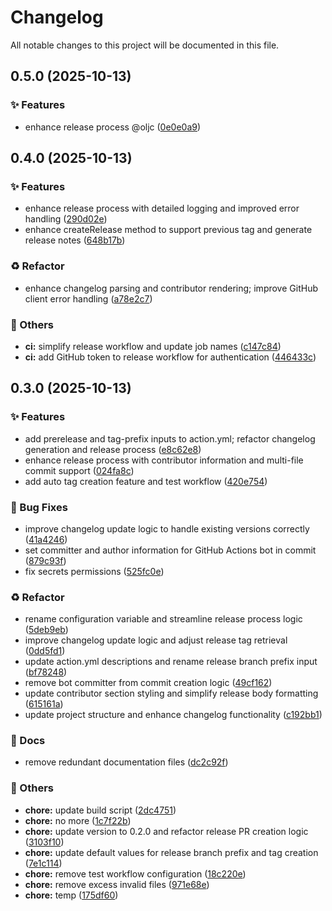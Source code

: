 # Changelog

All notable changes to this project will be documented in this file.

## 0.5.0 (2025-10-13)

### ✨ Features

* enhance release process @oljc ([0e0e0a9](https://github.com/oljc/temp-action/commit/0e0e0a9c13bd176850e9540b4e8bc03770dbfe9b))


## 0.4.0 (2025-10-13)

### ✨ Features

* enhance release process with detailed logging and improved error handling ([290d02e](https://github.com/oljc/temp-action/commit/290d02e4b8838a22004f154aadd57183461a35f6))
* enhance createRelease method to support previous tag and generate release notes ([648b17b](https://github.com/oljc/temp-action/commit/648b17b2f1016f79dac3cc442a75e014519ded41))

### ♻️ Refactor

* enhance changelog parsing and contributor rendering; improve GitHub client error handling ([a78e2c7](https://github.com/oljc/temp-action/commit/a78e2c74329ff90a9f5617fb521a2390e30e053d))

### 🔧 Others

* **ci:** simplify release workflow and update job names ([c147c84](https://github.com/oljc/temp-action/commit/c147c84a467536e1f781f7ea704e97e7ace095e8))
* **ci:** add GitHub token to release workflow for authentication ([446433c](https://github.com/oljc/temp-action/commit/446433c354fd8ff0249fa8da4d5b111e134d7e6c))





## 0.3.0 (2025-10-13)

### ✨ Features

* add prerelease and tag-prefix inputs to action.yml; refactor changelog generation and release process ([e8c62e8](https://github.com/oljc/temp-action/commit/e8c62e8805a3c4e2e4a0a80b7f9a4004e2676bd2))
* enhance release process with contributor information and multi-file commit support ([024fa8c](https://github.com/oljc/temp-action/commit/024fa8c2bc8cd608a795b3e31c9e0d5575d9af82))
* add auto tag creation feature and test workflow ([420e754](https://github.com/oljc/temp-action/commit/420e7547f589195bdac9eb59cf2e625fa6614b22))

### 🐛 Bug Fixes

* improve changelog update logic to handle existing versions correctly ([41a4246](https://github.com/oljc/temp-action/commit/41a42464ccc8a532db3cdf787409c1f2b00cde91))
* set committer and author information for GitHub Actions bot in commit ([879c93f](https://github.com/oljc/temp-action/commit/879c93f67f768e5ee6e6967894b9c8c9a07f8f7a))
* fix secrets permissions ([525fc0e](https://github.com/oljc/temp-action/commit/525fc0e1393836b50b754091d2160fdcc536309a))

### ♻️ Refactor

* rename configuration variable and streamline release process logic ([5deb9eb](https://github.com/oljc/temp-action/commit/5deb9eb3e7c8898c1f6411a18766ce1dc8326a5a))
* improve changelog update logic and adjust release tag retrieval ([0dd5fd1](https://github.com/oljc/temp-action/commit/0dd5fd1a3dbd61963f89e8aece336bfdb0391b59))
* update action.yml descriptions and rename release branch prefix input ([bf78248](https://github.com/oljc/temp-action/commit/bf7824862daa3d37e8e2bf4aff263806574df686))
* remove bot committer from commit creation logic ([49cf162](https://github.com/oljc/temp-action/commit/49cf162864a8323adee660c47883f40b948fcdc0))
* update contributor section styling and simplify release body formatting ([615161a](https://github.com/oljc/temp-action/commit/615161af7cd457e24971b41f0e0ee1c9aea20413))
* update project structure and enhance changelog functionality ([c192bb1](https://github.com/oljc/temp-action/commit/c192bb148a3e58ccbbf43b22e825e96fad151253))

### 📝 Docs

* remove redundant documentation files ([dc2c92f](https://github.com/oljc/temp-action/commit/dc2c92fea33839f525f9bb7f3eb51126db2eb065))

### 🔧 Others

* **chore:** update build script ([2dc4751](https://github.com/oljc/temp-action/commit/2dc4751310cd434264459e24a902a6d1807fd325))
* **chore:** no more ([1c7f22b](https://github.com/oljc/temp-action/commit/1c7f22b406364bedde8bc66e00246f648c0977f8))
* **chore:** update version to 0.2.0 and refactor release PR creation logic ([3103f10](https://github.com/oljc/temp-action/commit/3103f1029f3551fb32eacd1ce146a8db5b4483d9))
* **chore:** update default values for release branch prefix and tag creation ([7e1c114](https://github.com/oljc/temp-action/commit/7e1c11450da942313e5fa6feb82a5d4b1ad3fc18))
* **chore:** remove test workflow configuration ([18c220e](https://github.com/oljc/temp-action/commit/18c220e3c9dcb6029d69e4a2e96260fde6142a6b))
* **chore:** remove excess invalid files ([971e68e](https://github.com/oljc/temp-action/commit/971e68ee509bebb60fdafef13d394769780410bb))
* **chore:** temp ([175df60](https://github.com/oljc/temp-action/commit/175df60f8ebb056fedff0d022e82bef5f0e6d084))

